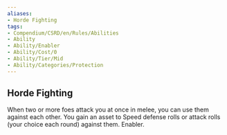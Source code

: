 ```yaml
---
aliases:
- Horde Fighting
tags:
- Compendium/CSRD/en/Rules/Abilities
- Ability
- Ability/Enabler
- Ability/Cost/0
- Ability/Tier/Mid
- Ability/Categories/Protection
---
```


  
## Horde Fighting  
When two or more foes attack you at once in melee, you can use them against each other. You gain an asset to Speed defense rolls or attack rolls (your choice each round) against them. Enabler.